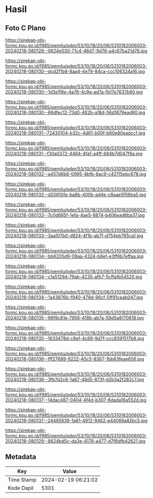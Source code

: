 # Hasil

## Foto C Plano

https://sirekap-obj-formc.kpu.go.id/f985/pemilu/pdpr/53/10/18/20/06/5310182006003-20240218-080128--0624e030-71c4-46d7-9d76-a4c67ba21d78.jpg

https://sirekap-obj-formc.kpu.go.id/f985/pemilu/pdpr/53/10/18/20/06/5310182006003-20240218-080130--dcd2f1b8-8aa4-4e79-84ca-ccc106324a16.jpg

https://sirekap-obj-formc.kpu.go.id/f985/pemilu/pdpr/53/10/18/20/06/5310182006003-20240218-080130--1d3e1f8e-4a76-4c9a-ad7a-fb17e7637b60.jpg

https://sirekap-obj-formc.kpu.go.id/f985/pemilu/pdpr/53/10/18/20/06/5310182006003-20240218-080130--66dfec12-73d0-462b-a18d-56d1879ead80.jpg

https://sirekap-obj-formc.kpu.go.id/f985/pemilu/pdpr/53/10/18/20/06/5310182006003-20240218-080131--72430104-b32c-4d61-b00f-b60e80eadcc1.jpg

https://sirekap-obj-formc.kpu.go.id/f985/pemilu/pdpr/53/10/18/20/06/5310182006003-20240218-080131--f30a0372-4464-4fa1-a4ff-684b7d047f8a.jpg

https://sirekap-obj-formc.kpu.go.id/f985/pemilu/pdpr/53/10/18/20/06/5310182006003-20240218-080132--a457d6b6-0995-4bfb-8ac9-c42115ebc678.jpg

https://sirekap-obj-formc.kpu.go.id/f985/pemilu/pdpr/53/10/18/20/06/5310182006003-20240218-080132--d20610fa-ba8b-400b-ad4e-c8aae5f56ba5.jpg

https://sirekap-obj-formc.kpu.go.id/f985/pemilu/pdpr/53/10/18/20/06/5310182006003-20240218-080133--7c0d685f-1efa-4ae5-8874-b406ead6ba37.jpg

https://sirekap-obj-formc.kpu.go.id/f985/pemilu/pdpr/53/10/18/20/06/5310182006003-20240218-080133--3aa107b0-d924-4f1b-ab7f-d754eb765ca1.jpg

https://sirekap-obj-formc.kpu.go.id/f985/pemilu/pdpr/53/10/18/20/06/5310182006003-20240218-080134--bb6205d9-09aa-4324-b8ef-e3ff6b7effaa.jpg

https://sirekap-obj-formc.kpu.go.id/f985/pemilu/pdpr/53/10/18/20/06/5310182006003-20240218-080134--c1a5129d-79ab-4235-afb7-5cffa1b54520.jpg

https://sirekap-obj-formc.kpu.go.id/f985/pemilu/pdpr/53/10/18/20/06/5310182006003-20240218-080134--1a43876b-f940-479d-96cf-5ff91ceab047.jpg

https://sirekap-obj-formc.kpu.go.id/f985/pemilu/pdpr/53/10/18/20/06/5310182006003-20240218-080135--96f9c81e-7956-418b-ab7a-59d5a8170818.jpg

https://sirekap-obj-formc.kpu.go.id/f985/pemilu/pdpr/53/10/18/20/06/5310182006003-20240218-080135--1633478d-c8ef-4c68-9d7f-ccc8391517b8.jpg

https://sirekap-obj-formc.kpu.go.id/f985/pemilu/pdpr/53/10/18/20/06/5310182006003-20240218-080136--fff27689-9222-40c5-8367-1bb63feae656.jpg

https://sirekap-obj-formc.kpu.go.id/f985/pemilu/pdpr/53/10/18/20/06/5310182006003-20240218-080136--3fb7d2c8-1a67-48d5-873f-d2b3a2f282c7.jpg

https://sirekap-obj-formc.kpu.go.id/f985/pemilu/pdpr/53/10/18/20/06/5310182006003-20240218-080137--14dac487-0404-4f4d-b307-6dada16a552d.jpg

https://sirekap-obj-formc.kpu.go.id/f985/pemilu/pdpr/53/10/18/20/06/5310182006003-20240218-080137--24495839-1a81-4912-9462-e44069a82bc5.jpg

https://sirekap-obj-formc.kpu.go.id/f985/pemilu/pdpr/53/10/18/20/06/5310182006003-20240218-080129--8624bd5c-da3e-4178-a477-d7f8dfb42621.jpg


## Metadata

| Key        | Value               |
| ---------- | ------------------- |
| Time Stamp | 2024-02-19 06:21:02 |
| Kode Dapil | 5301                |



